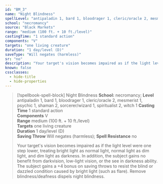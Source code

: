 ```yaml
---
id: "BM_3"
name: "Night Blindness"
spellLevel: "antipaladin 1, bard 1, bloodrager 1, cleric/oracle 2, mesmerist 1, psychic 1, shaman 2, sorcerer/wizard 1, spiritualist 2, witch 1"
school: "necromancy"
source: "Black Markets"
range: "medium (100 ft. + 10 ft./level)"
castingTime: "1 standard action"
components: "V"
targets: "one living creature"
duration: "1 day/level (D)"
saveType: "Will negates (harmless)"
sr: "no"
description: "Your target's vision becomes impaired as if the light level were one step lower, treating bright light as normal light, normal light as dim light, and dim light as darkness. In addition, the subject gains no benefit from darkvision, low-light vision, or the see in darkness ability. The subject gains a +4 bonus on saving throws to resist the blind or dazzled condition caused by bright light (such as flare). Remove blindness/deafness dispels night blindness."
known: false
cssclasses:
  - hide-title
  - hide-properties
---
```


> [!spellbook-spell-block] Night Blindness
> **School:** necromancy; **Level** antipaladin 1, bard 1, bloodrager 1, cleric/oracle 2, mesmerist 1, psychic 1, shaman 2, sorcerer/wizard 1, spiritualist 2, witch 1
> **Casting Time** 1 standard action  
> **Components** V  
> **Range** medium (100 ft. + 10 ft./level)  
> **Targets** one living creature  
> **Duration** 1 day/level (D)  
> **Saving Throw** Will negates (harmless); **Spell Resistance** no
> 
> Your target's vision becomes impaired as if the light level were one step lower, treating bright light as normal light, normal light as dim light, and dim light as darkness. In addition, the subject gains no benefit from darkvision, low-light vision, or the see in darkness ability. The subject gains a +4 bonus on saving throws to resist the blind or dazzled condition caused by bright light (such as flare). Remove blindness/deafness dispels night blindness.